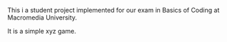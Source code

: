 This i a student project implemented for our exam in Basics of Coding at Macromedia University.

It is a simple xyz game.
